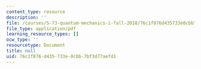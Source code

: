 ```yaml
---
content_type: resource
description: ''
file: /courses/5-73-quantum-mechanics-i-fall-2018/76c1f876d435733e0cbb7bf3d77aefd1_MIT5_73F18_Lec11.pdf
file_type: application/pdf
learning_resource_types: []
ocw_type: ''
resourcetype: Document
title: null
uid: 76c1f876-d435-733e-0cbb-7bf3d77aefd1
---
```

